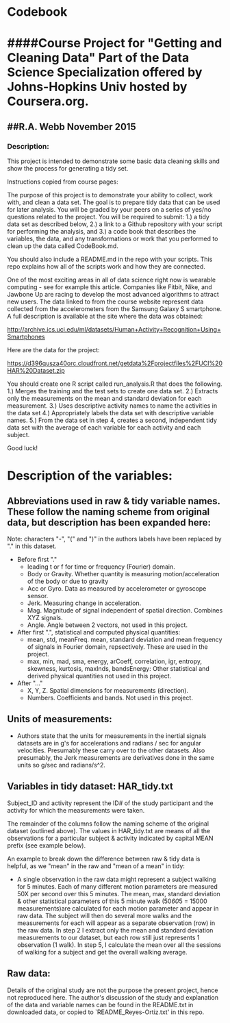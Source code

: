 # Codebook


####Course Project for "Getting and Cleaning Data"
Part of the Data Science Specialization offered by Johns-Hopkins Univ  hosted by Coursera.org.
==========================================

##R.A. Webb
November 2015
-----------------


### Description:
This project is intended to demonstrate some basic data cleaning skills and show the process for 
generating a tidy set.

Instructions copied from course pages:

The purpose of this project is to demonstrate your ability to collect, work with, and clean a data set. The goal 
is to prepare tidy data that can be used for later analysis. You will be graded by your peers on a series of 
yes/no questions related to the project. You will be required to submit: 
1.) a tidy data set as described below, 
2.) a link to a Github repository with your script for performing the analysis, and 
3.) a code book that describes the variables, the data, and any transformations or work that you performed to 
clean up the data called CodeBook.md. 

You should also include a README.md in the repo with your scripts. This repo explains how all of the scripts 
work and how they are connected.  

One of the most exciting areas in all of data science right now is wearable computing - see for example this 
article. Companies like Fitbit, Nike, and Jawbone Up are racing to develop the most advanced algorithms to 
attract new users. The data linked to from the course website represent data collected from the accelerometers 
from the Samsung Galaxy S smartphone. A full description is available at the site where the data was obtained: 

http://archive.ics.uci.edu/ml/datasets/Human+Activity+Recognition+Using+Smartphones 

Here are the data for the project: 

https://d396qusza40orc.cloudfront.net/getdata%2Fprojectfiles%2FUCI%20HAR%20Dataset.zip 

You should create one R script called run_analysis.R that does the following. 
1.) Merges the training and the test sets to create one data set.
2.) Extracts only the measurements on the mean and standard deviation for each measurement. 
3.) Uses descriptive activity names to name the activities in the data set
4.) Appropriately labels the data set with descriptive variable names. 
5.) From the data set in step 4, creates a second, independent tidy data set with the average of each variable 
for each activity and each subject.

Good luck!



Description of the variables:
============================

## Abbreviations used in raw & tidy variable names.  These follow the naming scheme from original data, but description has been expanded here:
Note: characters "-", "(" and ")" in the authors labels have been replaced by "." in this dataset.
* Before first "." 
  * leading t or f  for time or frequency (Fourier) domain.
  * Body or Gravity.  Whether quantity is measuring motion/acceleration of the body or due to gravity
  * Acc or Gyro.  Data as measured by accelerometer  or gyroscope sensor.
  * Jerk.  Measuring change in acceleration.
  * Mag.  Magnitude of signal independent of spatial direction. Combines XYZ signals.
  * Angle.  Angle between 2 vectors, not used in this project.
* After first ".", statistical and computed physical quantities:
  * mean, std, meanFreq.   mean, standard deviation and mean frequency of signals in Fourier domain, repsectively.  These are used in the project.
  * max, min, mad, sma, energy, arCoeff, correlation, igr, entropy, skewness, kurtosis, maxInds, bandsEnergy:  Other statistical and derived physical quantities not used in this project.
* After "..."
  * X, Y, Z.  Spatial dimensions for measurements (direction).
  * Numbers.  Coefficients and bands.  Not used in this project.

  
## Units of measurements:
* Authors state that the units for measurements in the inertial signals datasets  are in g's for accelerations  and 
radians / sec for angular velocities.  Presumably these carry over to the other datasets.  Also presumably, the Jerk measurements 
are derivatives done in the same units so g/sec and radians/s^2.


Variables in tidy dataset:  HAR_tidy.txt
-----------------------
Subject_ID and activity represent the ID# of the study participant and the activity for which the measurements were taken.

The remainder of the columns follow the naming scheme of the original dataset (outlined above).  The values in HAR_tidy.txt are
means of all the observations for a particular subject & activity indicated by capital MEAN prefix (see example below). 

An example to break down the difference between raw & tidy data is helpful, as we "mean" in the raw and "mean of a mean" in tidy:
* A single observation in the raw data might represent a subject walking for 5 minutes.  Each of many different motion parameters are measured 50X per second over this 5 minutes.  The mean, max, standard deviation & other statistical parameters of this 5 minute walk (50*60*5 = 15000 measurements)are calculated for each motion parameter and appear in raw data. The subject will then do several more walks and the measurements for each will appear as a separate observation (row) in the raw data.   In step 2 I extract only the mean and standard deviation measurements to our dataset, but each row still just represents 1 observation (1 walk).  In step 5, I calculate the mean over all the sessions of walking for a subject and get the overall walking average.


Raw data:
-------------------------

Details of the original study are not the purpose the present project, hence not reproduced here.  The author's discussion of the study and explanation of the data and variable names can be found in the README.txt in downloaded data, or copied to `README_Reyes-Ortiz.txt' in this repo.


